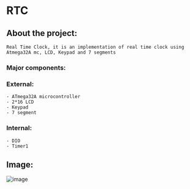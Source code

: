 # RTC
## About the project:
    Real Time Clock, it is an implementation of real time clock using Atmega32A mc, LCD, Keypad and 7 segments
### Major components:
  ### External:
    - ATmega32A microcontroller 
    - 2*16 LCD
    - Keypad
    - 7 segment
  ### Internal:
    - DIO
    - Timer1
  ## Image:
![image](https://user-images.githubusercontent.com/78216592/164118699-a6b1a30d-deeb-42d1-b568-b14a9cfef4f4.png)

